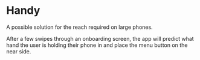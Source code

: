 Handy
=====

A possible solution for the reach required on large phones.

After a few swipes through an onboarding screen, the app will predict what hand the user is holding their phone in and place the menu button on the near side.
